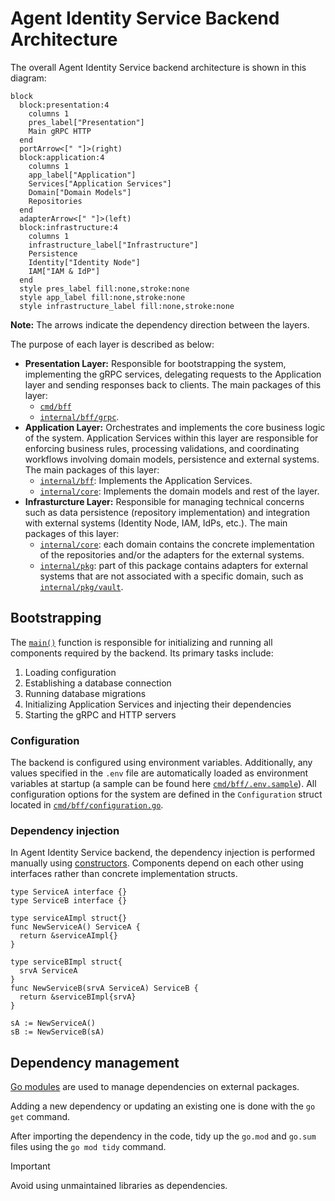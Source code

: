 # Agent Identity Service Backend Architecture

The overall Agent Identity Service backend architecture is shown in this diagram:

```mermaid
block
  block:presentation:4
    columns 1
    pres_label["Presentation"]
    Main gRPC HTTP
  end
  portArrow<[" "]>(right)
  block:application:4
    columns 1
    app_label["Application"]
    Services["Application Services"]
    Domain["Domain Models"]
    Repositories
  end
  adapterArrow<[" "]>(left)
  block:infrastructure:4
    columns 1
    infrastructure_label["Infrastructure"]
    Persistence
    Identity["Identity Node"]
    IAM["IAM & IdP"]
  end
  style pres_label fill:none,stroke:none
  style app_label fill:none,stroke:none
  style infrastructure_label fill:none,stroke:none
```

**Note:** The arrows indicate the dependency direction between the layers.

The purpose of each layer is described as below:

- **Presentation Layer:** Responsible for bootstrapping the system, implementing the gRPC services, delegating requests to the Application layer and sending responses back to clients. The main packages of this layer:
  - [`cmd/bff`](https://github.com/agntcy/identity-service/tree/main/backend/cmd/bff)
  - [`internal/bff/grpc`](https://github.com/agntcy/identity-service/tree/main/backend/internal/bff/grpc).
- **Application Layer:** Orchestrates and implements the core business logic of the system. Application Services within this layer are responsible for enforcing business rules, processing validations, and coordinating workflows involving domain models, persistence and external systems. The main packages of this layer:
  - [`internal/bff`](https://github.com/agntcy/identity-service/tree/main/backend/internal/bff): Implements the Application Services.
  - [`internal/core`](https://github.com/agntcy/identity-service/tree/main/backend/internal/core): Implements the domain models and rest of the layer.
- **Infrasturcture Layer:** Responsible for managing technical concerns such as data persistence (repository implementation) and integration with external systems (Identity Node, IAM, IdPs, etc.). The main packages of this layer:
  - [`internal/core`](https://github.com/agntcy/identity-service/tree/main/backend/internal/core): each domain contains the concrete implementation of the repositories and/or the adapters for the external systems.
  - [`internal/pkg`](https://github.com/agntcy/identity-service/tree/main/backend/internal/pkg): part of this package contains adapters for external systems that are not associated with a specific domain, such as [`internal/pkg/vault`](https://github.com/agntcy/identity-service/tree/main/backend/internal/pkg/vault).

## Bootstrapping

The [`main()`](https://github.com/agntcy/identity-service/blob/main/backend/cmd/bff/main.go) function is responsible for initializing and running all components required by the backend. Its primary tasks include:

1. Loading configuration
2. Establishing a database connection
3. Running database migrations
4. Initializing Application Services and injecting their dependencies
6. Starting the gRPC and HTTP servers

### Configuration

The backend is configured using environment variables. Additionally, any values specified in the `.env` file are automatically loaded as environment variables at startup (a sample can be found here [`cmd/bff/.env.sample`](https://github.com/agntcy/identity-service/blob/main/backend/cmd/bff/.env.sample)). All configuration options for the system are defined in the `Configuration` struct located in [`cmd/bff/configuration.go`](https://github.com/agntcy/identity-service/blob/main/backend/cmd/bff/configuration.go).

### Dependency injection

In Agent Identity Service backend, the dependency injection is performed manually using [constructors](https://go.dev/doc/effective_go#composite_literals). Components depend on each other using interfaces rather than concrete implementation structs.

```golang
type ServiceA interface {}
type ServiceB interface {}

type serviceAImpl struct{}
func NewServiceA() ServiceA {
  return &serviceAImpl{}
}

type serviceBImpl struct{
  srvA ServiceA
}
func NewServiceB(srvA ServiceA) ServiceB {
  return &serviceBImpl{srvA}
}

sA := NewServiceA()
sB := NewServiceB(sA)
```

## Dependency management

[Go modules](https://pkg.go.dev/cmd/go#hdr-Modules__module_versions__and_more) are used to manage dependencies on external packages.

Adding a new dependency or updating an existing one is done with the `go get` command.

After importing the dependency in the code, tidy up the `go.mod` and `go.sum` files using the `go mod tidy` command.

> [!IMPORTANT]
> Avoid using unmaintained libraries as dependencies.
